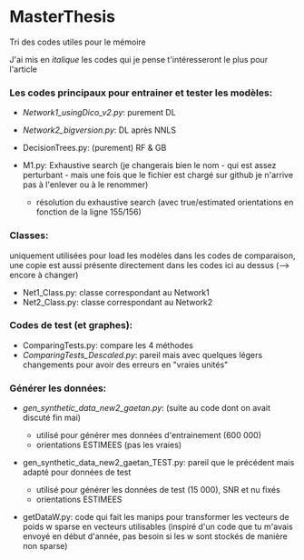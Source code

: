 # MasterThesis
Tri des codes utiles pour le mémoire

J'ai mis en *italique* les codes qui je pense t'intéresseront le plus pour l'article 


### Les codes principaux pour entrainer et tester les modèles:

- *Network1_usingDico_v2.py*: purement DL

- *Network2_bigversion.py*: DL après NNLS

- DecisionTrees.py: (purement) RF & GB

- M1.py: Exhaustive search (je changerais bien le nom - qui est assez perturbant - mais une fois que le fichier est chargé sur github je n'arrive pas à l'enlever ou à le renommer)
    - résolution du exhaustive search (avec true/estimated orientations en fonction de la ligne 155/156)


### Classes: 
uniquement utilisées pour load les modèles dans les codes de comparaison, une copie est aussi présente directement dans les codes ici au dessus (--> encore à changer)

- Net1_Class.py: classe correspondant au Network1
- Net2_Class.py: classe correspondant au Network2


### Codes de test (et graphes):

- ComparingTests.py: compare les 4 méthodes
- *ComparingTests_Descaled.py*: pareil mais avec quelques légers changements pour avoir des erreurs en "vraies unités"


### Générer les données:

- *gen_synthetic_data_new2_gaetan.py*: (suite au code dont on avait discuté fin mai) 
    - utilisé pour générer mes données d'entrainement (600 000)
    - orientations ESTIMEES (pas les vraies)

- gen_synthetic_data_new2_gaetan_TEST.py: pareil que le précédent mais adapté pour données de test
    - utilisé pour générer les données de test (15 000), SNR et nu fixés
    - orientations ESTIMEES 

- getDataW.py: code qui fait les manips pour transformer les vecteurs de poids w sparse en vecteurs utilisables (inspiré d'un code que tu m'avais envoyé en début d'année, pas besoin si les w sont stockés de manière non sparse)

